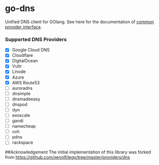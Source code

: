 # go-dns
Unified DNS client for GOlang. See here for the documentation of [common provider interface](https://godoc.org/github.com/appscode/go-dns/provider).

### Supported DNS Providers
- [x] Google Cloud DNS
- [x] Cloudflare
- [x] DigitalOcean
- [x] Vultr
- [x] Linode
- [x] Azure
- [x] AWS Route53
- [ ] auroradns
- [ ] dnsimple
- [ ] dnsmadeeasy
- [ ] dnspod
- [ ] dyn
- [ ] exoscale
- [ ] gandi
- [ ] namecheap
- [ ] ovh
- [ ] pdns
- [ ] rackspace

##Acknowledgement
The initial implementation of this library was forked from https://github.com/xenolf/lego/tree/master/providers/dns
